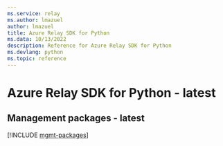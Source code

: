 ```yaml
---
ms.service: relay
ms.author: lmazuel
author: lmazuel
title: Azure Relay SDK for Python
ms.data: 10/13/2022
description: Reference for Azure Relay SDK for Python
ms.devlang: python
ms.topic: reference
---
```

# Azure Relay SDK for Python - latest

## Management packages - latest
[!INCLUDE [mgmt-packages](relay-mgmt-index.md)]